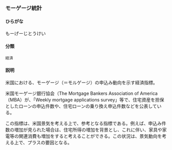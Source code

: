 <div style="display:none;">

## [あ行](securities-terms?id=あ行)
## [か行](securities-terms?id=か行)
## [さ行](securities-terms?id=さ行)
## [た行](securities-terms?id=た行)
## [な行](securities-terms?id=な行)
## [は行](securities-terms?id=は行)
## [ま行](securities-terms?id=ま行)

</div>

### モーゲージ統計

#### ひらがな

もーげーじとうけい

#### 分類

`経済`

#### 説明

米国における、モーゲージ（＝モルゲージ）の申込み動向を示す経済指標。
米国モーゲージ銀行協会（The Mortgage Bankers Association of America（MBA）が、「Weekly mortgage applications survey」等で、住宅資産を担保としたローンの申込件数や、住宅ローンの乗り換え申込件数などを公表している。
この指標は、米国景気を考える上で、参考となる指標である。例えば、申込み件数の増加が見られた場合は、住宅所得の増加を背景とし、これに伴い、家具や家電等の関連消費も増加をすると考えることができる。この状況は、景気動向を考える上で、プラスの要因となる。 

<div style="display:none;">

## [や行](securities-terms?id=や行)
## [ら行](securities-terms?id=ら行)
## [わ行](securities-terms?id=わ行)
## [英数字・記号](securities-terms?id=英数字・記号)

</div>

